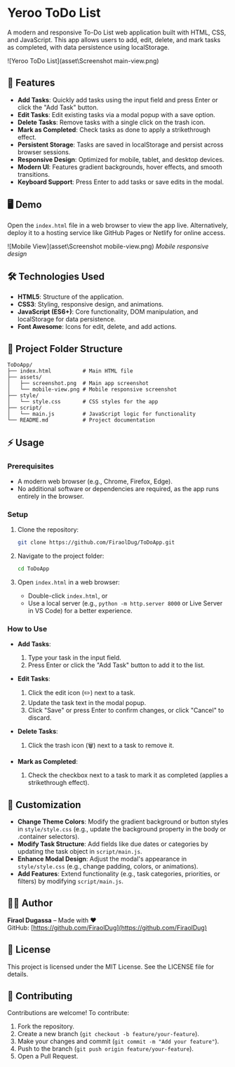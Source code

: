 # Yeroo ToDo List

A modern and responsive To-Do List web application built with HTML, CSS, and JavaScript. This app allows users to add, edit, delete, and mark tasks as completed, with data persistence using localStorage.

![Yeroo ToDo List](asset\Screenshot main-view.png)

## 🌟 Features

- **Add Tasks**: Quickly add tasks using the input field and press Enter or click the "Add Task" button.
- **Edit Tasks**: Edit existing tasks via a modal popup with a save option.
- **Delete Tasks**: Remove tasks with a single click on the trash icon.
- **Mark as Completed**: Check tasks as done to apply a strikethrough effect.
- **Persistent Storage**: Tasks are saved in localStorage and persist across browser sessions.
- **Responsive Design**: Optimized for mobile, tablet, and desktop devices.
- **Modern UI**: Features gradient backgrounds, hover effects, and smooth transitions.
- **Keyboard Support**: Press Enter to add tasks or save edits in the modal.

## 🖥️ Demo

Open the `index.html` file in a web browser to view the app live. Alternatively, deploy it to a hosting service like GitHub Pages or Netlify for online access.

![Mobile View](asset\Screenshot mobile-view.png)
*Mobile responsive design*

## 🛠️ Technologies Used

- **HTML5**: Structure of the application.
- **CSS3**: Styling, responsive design, and animations.
- **JavaScript (ES6+)**: Core functionality, DOM manipulation, and localStorage for data persistence.
- **Font Awesome**: Icons for edit, delete, and add actions.

## 📂 Project Folder Structure

```
ToDoApp/
├── index.html          # Main HTML file
├── assets/
│   ├── screenshot.png  # Main app screenshot
│   └── mobile-view.png # Mobile responsive screenshot
├── style/
│   └── style.css       # CSS styles for the app
├── script/
│   └── main.js         # JavaScript logic for functionality
└── README.md           # Project documentation
```

## ⚡ Usage

### Prerequisites

- A modern web browser (e.g., Chrome, Firefox, Edge).
- No additional software or dependencies are required, as the app runs entirely in the browser.

### Setup

1. Clone the repository:
   ```bash
   git clone https://github.com/FiraolDug/ToDoApp.git
   ```

2. Navigate to the project folder:
   ```bash
   cd ToDoApp
   ```

3. Open `index.html` in a web browser:
   - Double-click `index.html`, or
   - Use a local server (e.g., `python -m http.server 8000` or Live Server in VS Code) for a better experience.

### How to Use

- **Add Tasks**:
  1. Type your task in the input field.
  2. Press Enter or click the "Add Task" button to add it to the list.

- **Edit Tasks**:
  1. Click the edit icon (✏️) next to a task.
  2. Update the task text in the modal popup.
  3. Click "Save" or press Enter to confirm changes, or click "Cancel" to discard.

- **Delete Tasks**:
  1. Click the trash icon (🗑️) next to a task to remove it.

- **Mark as Completed**:
  1. Check the checkbox next to a task to mark it as completed (applies a strikethrough effect).

## 🔧 Customization

- **Change Theme Colors**: Modify the gradient background or button styles in `style/style.css` (e.g., update the background property in the body or .container selectors).
- **Modify Task Structure**: Add fields like due dates or categories by updating the task object in `script/main.js`.
- **Enhance Modal Design**: Adjust the modal's appearance in `style/style.css` (e.g., change padding, colors, or animations).
- **Add Features**: Extend functionality (e.g., task categories, priorities, or filters) by modifying `script/main.js`.

## 👨‍💻 Author

**Firaol Dugassa** – Made with ❤️  
GitHub: [https://github.com/FiraolDug](https://github.com/FiraolDug)

## 📜 License

This project is licensed under the MIT License. See the LICENSE file for details.

## 🚀 Contributing

Contributions are welcome! To contribute:

1. Fork the repository.
2. Create a new branch (`git checkout -b feature/your-feature`).
3. Make your changes and commit (`git commit -m "Add your feature"`).
4. Push to the branch (`git push origin feature/your-feature`).
5. Open a Pull Request.